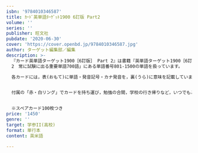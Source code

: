```yaml
---
isbn: '9784010346587'
title: ｶｰﾄﾞ英単語ﾀｰｹﾞｯﾄ1900 6訂版 Part2
volume: ''
series: ''
publisher: 旺文社
pubdate: '2020-06-30'
cover: 'https://cover.openbd.jp/9784010346587.jpg'
author: ターゲット編集部／編集
description: >-
  『カード英単語ターゲット1900［6訂版］ Part 2』は書籍『英単語ターゲット1900［6訂版］』準拠の英単語カードで，書籍の「Part
  2　常に試験に出る重要単語700語」にある単語番号801-1500の単語を扱っています。

  各カードには，表(おもて)に単語・発音記号・カナ発音を，裏(うら)に意味を記載しています。


  付属の「赤・白リング」でカードを持ち運び，勉強の合間，学校の行き帰りなど，いつでもどこでも気軽に単語を暗記できます。


  ※スペアカード100枚つき
price: '1450'
genre: ''
target: 学参II(高校)
format: 単行本
content: 英米語

---
```

